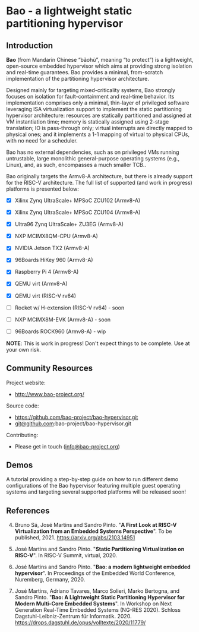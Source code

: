 # Bao - a lightweight static partitioning hypervisor

Introduction
------------


**Bao** (from Mandarin Chinese “bǎohù”, meaning “to protect”) is a lightweight, 
open-source embedded hypervisor which aims at providing strong isolation and 
real-time guarantees. Bao provides a minimal, from-scratch implementation of 
the partitioning hypervisor architecture. 

Designed mainly for targeting mixed-criticality systems, Bao strongly focuses 
on isolation for fault-containment and real-time behavior. Its implementation 
comprises only a minimal, thin-layer of privileged software leveraging ISA 
virtualization support to implement the static partitioning hypervisor architecture: 
resources are statically partitioned and assigned at VM instantiation time; 
memory is statically assigned using 2-stage translation; IO is pass-through only; 
virtual interrupts are directly mapped to physical ones; and it implements a 1-1 
mapping of virtual to physical CPUs, with no need for a scheduler. 

Bao has no external dependencies, such as on privileged VMs running untrustable, 
large monolithic general-purpose operating systems (e.g., Linux), and, as such, 
encompasses a much smaller TCB..

Bao originally targets the Armv8-A architecture, but there is already support
for the RISC-V architecture. The full list of supported (and work in progress) 
platforms is presented below:

- [x] Xilinx Zynq UltraScale+ MPSoC ZCU102 (Armv8-A)
- [x] Xilinx Zynq UltraScale+ MPSoC ZCU104 (Armv8-A)
- [x] Ultra96 Zynq UltraScale+ ZU3EG (Armv8-A)
- [x] NXP MCIMX8QM-CPU (Armv8-A)
- [x] NVIDIA Jetson TX2 (Armv8-A)
- [x] 96Boards HiKey 960 (Armv8-A)
- [x] Raspberry Pi 4 (Armv8-A)
- [x] QEMU virt (Armv8-A)
- [x] QEMU virt (RISC-V rv64)
- [ ] Rocket w/ H-extension (RISC-V rv64) - soon
- [ ] NXP MCIMX8M-EVK (Armv8-A) - soon
- [ ] 96Boards ROCK960 (Armv8-A) - wip




**NOTE**: This is work in progress! Don't expect things to be complete. 
Use at your own risk.



Community Resources
-------------------

Project website:

 - http://www.bao-project.org/ 

Source code:

 - https://github.com/bao-project/bao-hypervisor.git
 - git@github.com:bao-project/bao-hypervisor.git

 Contributing:
 
 - Please get in touch (info@bao-project.org)



Demos
------------

A tutorial providing a step-by-step guide on how to run different demo
configurations of the Bao hypervisor featuring multiple guest operating
systems and targeting several supported platforms will be released soon!



References
------------

4. Bruno Sá, José Martins and Sandro Pinto. "**A First Look at RISC-V Virtualization from an Embedded Systems Perspective**".
To be published, 2021.
https://arxiv.org/abs/2103.14951


3. José Martins and Sandro Pinto. "**Static Partitioning Virtualization on RISC-V**".
In RISC-V Summit, virtual, 2020. 


2. José Martins and Sandro Pinto. "**Bao: a modern lightweight embedded hypervisor**".
In Proceedings of the Embedded World Conference, Nuremberg, Germany, 2020. 


1. José Martins, Adriano Tavares, Marco Solieri, Marko Bertogna, and Sandro Pinto. 
"**Bao: A Lightweight Static Partitioning Hypervisor for Modern Multi-Core Embedded 
Systems**". In Workshop on Next Generation Real-Time Embedded Systems (NG-RES 2020). 
Schloss Dagstuhl-Leibniz-Zentrum für Informatik. 2020.
https://drops.dagstuhl.de/opus/volltexte/2020/11779/
